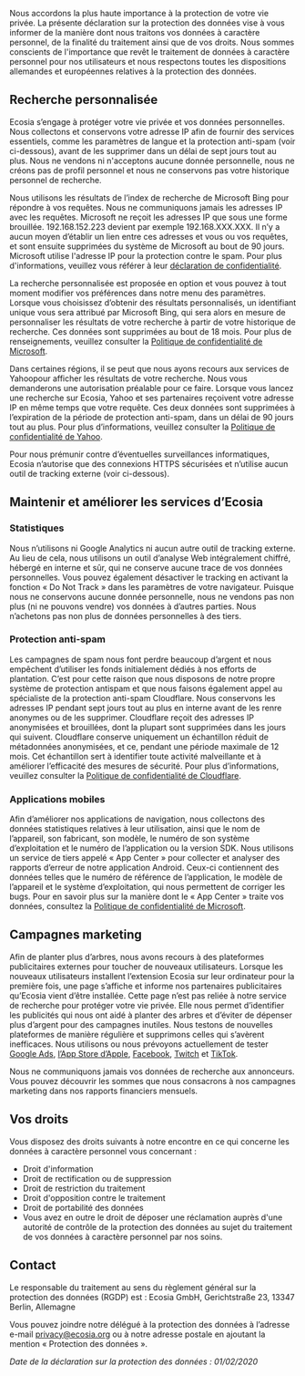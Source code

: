 
Nous accordons la plus haute importance à la protection de votre vie privée. La présente déclaration sur la protection des données vise à vous informer de la manière dont nous traitons vos données à caractère personnel, de la finalité du traitement ainsi que de vos droits. Nous sommes conscients de l'importance que revêt le traitement de données à caractère personnel pour nos utilisateurs et nous respectons toutes les dispositions allemandes et européennes relatives à la protection des données.

## Recherche personnalisée

Ecosia s’engage à protéger votre vie privée et vos données personnelles. Nous collectons et conservons votre adresse IP afin de fournir des services essentiels, comme les paramètres de langue et la protection anti-spam (voir ci-dessous), avant de les supprimer dans un délai de sept jours tout au plus. Nous ne vendons ni n'acceptons aucune donnée personnelle, nous ne créons pas de profil personnel et nous ne conservons pas votre historique personnel de recherche.

Nous utilisons les résultats de l’index de recherche de Microsoft Bing pour répondre à vos requêtes. Nous ne communiquons jamais les adresses IP avec les requêtes. Microsoft ne reçoit les adresses IP que sous une forme brouillée. 192.168.152.223 devient par exemple 192.168.XXX.XXX. Il n’y a aucun moyen d’établir un lien entre ces adresses et vous ou vos requêtes, et sont ensuite supprimées du système de Microsoft au bout de 90 jours. Microsoft utilise l'adresse IP pour la protection contre le spam. Pour plus d'informations, veuillez vous référer à leur [déclaration de confidentialité](https://privacy.microsoft.com/fr-fr/privacystatement).

La recherche personnalisée est proposée en option et vous pouvez à tout moment modifier vos préférences dans notre menu des paramètres. Lorsque vous choisissez d’obtenir des résultats personnalisés, un identifiant unique vous sera attribué par Microsoft Bing, qui sera alors en mesure de personnaliser les résultats de votre recherche à partir de votre historique de recherche. Ces données sont supprimées au bout de 18 mois. Pour plus de renseignements, veuillez consulter la [Politique de confidentialité de Microsoft](https://privacy.microsoft.com/fr-fr/privacystatement).

Dans certaines régions, il se peut que nous ayons recours aux services de Yahoopour afficher les résultats de votre recherche. Nous vous demanderons une autorisation préalable pour ce faire. Lorsque vous lancez une recherche sur Ecosia, Yahoo et ses partenaires reçoivent votre adresse IP en même temps que votre requête. Ces deux données sont supprimées à l’expiration de la période de protection anti-spam, dans un délai de 90 jours tout au plus. Pour plus d’informations, veuillez consulter la [Politique de confidentialité de Yahoo](https://legal.yahoo.com/ie/fr/yahoo/privacy/index.html).

Pour nous prémunir contre d’éventuelles surveillances informatiques, Ecosia n’autorise que des connexions HTTPS sécurisées et n’utilise aucun outil de tracking externe (voir ci-dessous).

## Maintenir et améliorer les services d’Ecosia
### Statistiques

Nous n’utilisons ni Google Analytics ni aucun autre outil de tracking externe. Au lieu de cela, nous utilisons un outil d’analyse Web intégralement chiffré, hébergé en interne et sûr, qui ne conserve aucune trace de vos données personnelles. Vous pouvez également désactiver le tracking en activant la fonction « Do Not Track » dans les paramètres de votre navigateur.
Puisque nous ne conservons aucune donnée personnelle, nous ne vendons pas non plus (ni ne pouvons vendre) vos données à d’autres parties. Nous n’achetons pas non plus de données personnelles à des tiers.

### Protection anti-spam

Les campagnes de spam nous font perdre beaucoup d’argent et nous empêchent d’utiliser les fonds initialement dédiés à nos efforts de plantation. C’est pour cette raison que nous disposons de notre propre système de protection antispam et que nous faisons également appel au spécialiste de la protection anti-spam Cloudflare. Nous conservons les adresses IP pendant sept jours tout au plus en interne avant de les renre anonymes ou de les supprimer. Cloudflare reçoit des adresses IP anonymisées et brouillées, dont la plupart sont supprimées dans les jours qui suivent. Cloudflare conserve uniquement un échantillon réduit de métadonnées anonymisées, et ce, pendant une période maximale de 12 mois. Cet échantillon sert à identifier toute activité malveillante et à améliorer l’efficacité des mesures de sécurité. Pour plus d’informations, veuillez consulter la [Politique de confidentialité de Cloudflare](https://www.cloudflare.com/fr-fr/privacypolicy/).

### Applications mobiles

Afin d’améliorer nos applications de navigation, nous collectons des données statistiques relatives à leur utilisation, ainsi que le nom de l’appareil, son fabricant, son modèle, le numéro de son système d’exploitation et le numéro de l’application ou la version SDK.
Nous utilisons un service de tiers appelé « App Center » pour collecter et analyser des rapports d’erreur de notre application Android. Ceux-ci contiennent des données telles que le numéro de référence de l’application, le modèle de l’appareil et le système d’exploitation, qui nous permettent de corriger les bugs.
Pour en savoir plus sur la manière dont le « App Center » traite vos données, consultez la [Politique de confidentialité de Microsoft](https://privacy.microsoft.com/fr-fr/privacystatement).

## Campagnes marketing

Afin de planter plus d’arbres, nous avons recours à des plateformes publicitaires externes pour toucher de nouveaux utilisateurs. Lorsque les nouveaux utilisateurs installent l’extension Ecosia sur leur ordinateur pour la première fois, une page s’affiche et informe nos partenaires publicitaires qu’Ecosia vient d’être installée. Cette page n’est pas reliée à notre service de recherche pour protéger votre vie privée. Elle nous permet d’identifier les publicités qui nous ont aidé à planter des arbres et d’éviter de dépenser plus d’argent pour des campagnes inutiles. Nous testons de nouvelles plateformes de manière régulière et supprimons celles qui s’avèrent inefficaces. Nous utilisons ou nous prévoyons actuellement de tester [Google Ads](https://policies.google.com/privacy?hl=fr&gl=fr), [l’App Store d’Apple](https://developer.apple.com/app-store/app-privacy-details/), [Facebook](https://fr-fr.facebook.com/privacy/explanation/), [Twitch](https://www.twitch.tv/p/fr-fr/legal/privacy-notice/) et [TikTok](https://www.tiktok.com/legal/privacy-policy-eea).

Nous ne communiquons jamais vos données de recherche aux annonceurs. Vous pouvez découvrir les sommes que nous consacrons à nos campagnes marketing dans nos rapports financiers mensuels.

## Vos droits

Vous disposez des droits suivants à notre encontre en ce qui concerne les données à caractère personnel vous concernant :
 - Droit d'information
 - Droit de rectification ou de suppression
 - Droit de restriction du traitement
 - Droit d'opposition contre le traitement
 - Droit de portabilité des données
 - Vous avez en outre le droit de déposer une réclamation auprès d'une autorité de contrôle de la protection des données au sujet du traitement de vos données à caractère personnel par nos soins.

## Contact

Le responsable du traitement au sens du règlement général sur la protection des données (RGDP) est : Ecosia GmbH, Gerichtstraße 23, 13347 Berlin, Allemagne

Vous pouvez joindre notre délégué à la protection des données à l’adresse e-mail privacy@ecosia.org ou à notre adresse postale en ajoutant la mention « Protection des données ».





_Date de la déclaration sur la protection des données : 01/02/2020_
